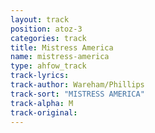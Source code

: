 ```yaml
---
layout: track
position: atoz-3
categories: track
title: Mistress America
name: mistress-america
type: ahfow_track
track-lyrics: 
track-author: Wareham/Phillips
track-sort: "MISTRESS AMERICA"
track-alpha: M
track-original: 
---
```

